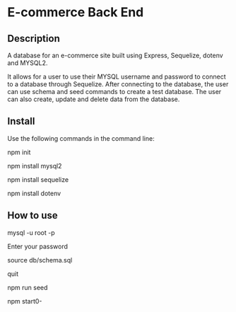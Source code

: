 # E-commerce Back End

## Description

A database for an e-commerce site built using Express, Sequelize, dotenv and MYSQL2.

It allows for a user to use their MYSQL username and password to connect to a database through Sequelize.
After connecting to the database, the user can use schema and seed commands to create a test database.
The user can also create, update and delete data from the database.

## Install
Use the following commands in the command line:

npm init

npm install mysql2

npm install sequelize

npm install dotenv

## How to use

mysql -u root -p

Enter your password

source db/schema.sql

quit

npm run seed

npm start0-